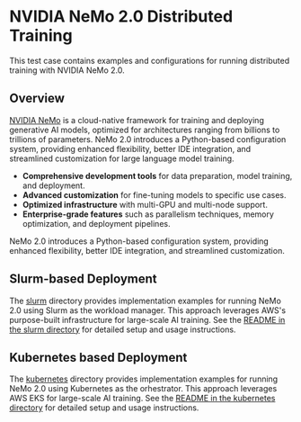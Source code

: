 # NVIDIA NeMo 2.0 Distributed Training

This test case contains examples and configurations for running distributed training with NVIDIA NeMo 2.0.

## Overview

[NVIDIA NeMo](https://developer.nvidia.com/nemo-framework) is a cloud-native framework for training and deploying generative AI models, optimized for architectures ranging from billions to trillions of parameters. NeMo 2.0 introduces a Python-based configuration system, providing enhanced flexibility, better IDE integration, and streamlined customization for large language model training.


- **Comprehensive development tools** for data preparation, model training, and deployment.
- **Advanced customization** for fine-tuning models to specific use cases.
- **Optimized infrastructure** with multi-GPU and multi-node support.
- **Enterprise-grade features** such as parallelism techniques, memory optimization, and deployment pipelines.

NeMo 2.0 introduces a Python-based configuration system, providing enhanced flexibility, better IDE integration, and streamlined customization.

## Slurm-based Deployment

The [slurm](./slurm/) directory provides implementation examples for running NeMo 2.0 using Slurm as the workload manager. This approach leverages AWS's purpose-built infrastructure for large-scale AI training. See the [README in the slurm directory](./slurm/README.md) for detailed setup and usage instructions.

## Kubernetes based Deployment

The [kubernetes](./kubernetes/) directory provides implementation examples for running NeMo 2.0 using Kubernetes as the orhestrator. This approach leverages AWS EKS for large-scale AI training. See the [README in the kubernetes directory](./kubernetes/README.md) for detailed setup and usage instructions.
